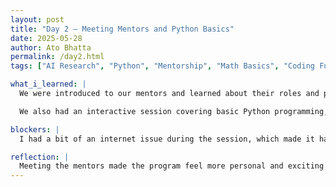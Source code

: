 ```yaml
---
layout: post
title: "Day 2 – Meeting Mentors and Python Basics"
date: 2025-05-28
author: Ato Bhatta
permalink: /day2.html
tags: ["AI Research", "Python", "Mentorship", "Math Basics", "Coding Fundamentals"]

what_i_learned: |
  We were introduced to our mentors and learned about their roles and projects. It was helpful to get a clearer idea of how the summer program will be structured and what we’ll be working on.

  We also had an interactive session covering basic Python programming, and general coding logic. It helped refresh core concepts and gave us a glimpse of how we’ll apply them in our research.

blockers: |
  I had a bit of an internet issue during the session, which made it hard to follow everything in real time.

reflection: |
  Meeting the mentors made the program feel more personal and exciting. The coding session boosted my confidence, and I’m looking forward to combining these skills in the upcoming research activities.
---
```

